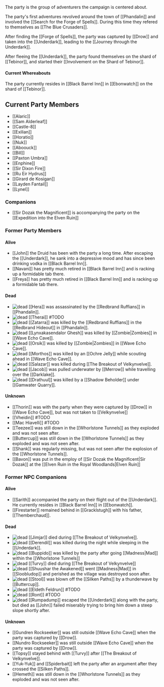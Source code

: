 The party is the group of adventurers the campaign is centered about.

The party's first adventures revolved around the town of [[Phandalin]] and involved the [[Search for the Forge of Spells]]. During this time they refered to themselves as [[The Blue Crusaders]].

After finding the [[Forge of Spells]], the party was captured by [[Drow]] and taken into the [[Underdark]], leading to the [[Journey through the Underdark]].

After fleeing the [[Underdark]], the party found themselves on the shard of [[Tebinor]], and started their [[Involvement on the Shard of Tebinor]].

#### Current Whereabouts
The party currently resides in [[Black Barrel Inn]] in [[Ebonwatch]] on the shard of [[Tebinor]].

## Current Party Members
* [[Alaric]]
* [[Sam Alderleaf]]
* [[Castle-8]]
* [[Exilian]]
* [[Horatio]]
* [[Nuk]]
* [[Aboouck]]
* [[Bill]]
* [[Paxton Umbra]]
* [[Enphine]]
* [[Sir Dixon Fire]]
* [[Ru Eir Hydrus]]
* [[Girard de Kosigan]]
* [[Layden Fantail]]
* [[Lynel]]

 
### Companions
* [[Sir Dozak the Magnificent]] is accompanying the party on the [[Expedition into the Elven Ruin]]

### Former Party Members
#### Alive
* [[John]] the Druid has been with the party a long time. After escaping the [[Underdark]], he sank into a depressive mood and has since been drinking vodka in [[Black Barrel Inn]].
* [[Navani]] has pretty much retired in [[Black Barrel Inn]] and is racking up a formidable tab there.
* [[Freya]] has pretty much retired in [[Black Barrel Inn]] and is racking up a formidable tab there.
#### Dead
* ![dead](/images/dead20.png) [[Hera]] was assassinated by the [[Redbrand Ruffians]] in [[Phandalin]].
* ![dead](/images/dead20.png) [[Therai]] #TODO
* ![dead](/images/dead20.png) [[Zatarra]] was killed by the [[Redbrand Ruffians]] in the [[Redbrand Hideout]] in [[Phandalin]].
* ![dead](/images/dead20.png) [[Lynxakasendalor Ghesh]] was killed by [[Zombie|Zombies]] in [[Wave Echo Cave]].
* ![dead](/images/dead20.png) [[Orsik]] was killed by [[Zombie|Zombies]] in [[Wave Echo Cave]].
* ![dead](/images/dead20.png) [[Morthos]] was killed by an [[Ochre Jelly]] while scouting ahead in [[Wave Echo Cave]].
* ![dead](/images/dead20.png) [[Salazar]] was killed during [[The Breakout of Velkynvelve]].
* ![dead](/images/dead20.png) [[Jacob]] was pulled underwater by [[Merrow]] while travelling over the [[Darklake]].
* ![dead](/images/dead20.png) [[Drathuul]] was killed by a [[Shadow Beholder]] under [[Gamwater Quarry]].
#### Unknown
* [[Thorin]] was with the party when they were captured by [[Drow]] in [[Wave Echo Cave]], but was not taken to [[Velkynvelve]]
* [[Vheidin]] #TODO
* [[Mac Hiavelli]] #TODO
* [[Teezee]] was still down in the [[Whorlstone Tunnels]] as they exploded and was not seen after.
* [[Buttercup]] was still down in the [[Whorlstone Tunnels]] as they exploded and was not seen after.
* [[Shank]] was regularly missing, but was not seen after the explosion of the [[Whorlstone Tunnels]].
* [[Bavon]] was put in the employ of [[Sir Dozak the Magnificent|Sir Dozak]] at the [[Elven Ruin in the Royal Woodlands|Elven Ruin]] 
### Former NPC Companions
#### Alive
* [[Sarith]] accompanied the party on their flight out of the [[Underdark]]. He currently resides in [[Black Barrel Inn]] in [[Ebonwatch]].
* [[Firestarter]] remained behind in [[Gracklstugh]] with his father, [[Themberchaud]].
#### Dead
* ![dead](/images/dead20.png) [[Jimjar]] died during [[The Breakout of Velkynvelve]].
* ![dead](/images/dead20.png) [[Derendil]] was killed during the night while sleeping in the [[Underdark]].
* ![dead](/images/dead20.png) [[Buppido]] was killed by the party after going [[Madness|Mad]] within the [[Whorlstone Tunnels]]
* ![dead](/images/dead20.png) [[Turvy]] died during [[The Breakout of Velkynvelve]]
* ![dead](/images/dead20.png) [[Shuushar the Awakened]] went [[Madness|Mad]] in [[Sloobludop]] and perished as the village was destroyed soon after.
* ![dead](/images/dead20.png) [[Stool]] was blown off the [[Silken Paths]] by a thunderwave by [[Buttercup]].
* ![dead](/images/dead20.png) [[Eldeth Feldrun]] #TODO
* ![dead](/images/dead20.png) [[Ront]] #TODO
* ![dead](/images/dead20.png) [[Rumpadump]] escaped the [[Underdark]] along with the party, but died as [[John]] failed miserably trying to bring him down a steep slope shortly after.
#### Unknown
* [[Gundren Rockseeker]] was still outside [[Wave Echo Cave]] when the party was captured by [[Drow]].
* [[Nundro Rockseeker]] was still outside [[Wave Echo Cave]] when the party was captured by [[Drow]].
* [[Topsy]] stayed behind with [[Turvy]] after [[The Breakout of Velkynvelve]].
* [[Yuk-Yuk]] and [[Spiderbait]] left the party after an argument after they crossed the [[Silken Paths]].
* [[Hemeth]] was still down in the [[Whorlstone Tunnels]] as they exploded and was not seen after.